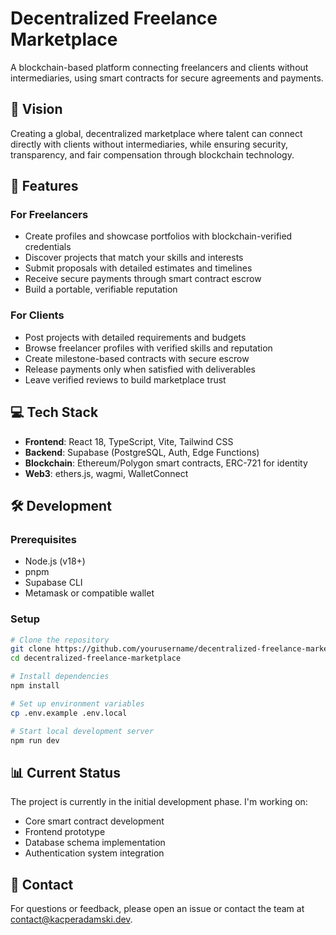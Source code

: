 # Decentralized Freelance Marketplace

A blockchain-based platform connecting freelancers and clients without intermediaries, using smart contracts for secure agreements and payments.

## 🌟 Vision

Creating a global, decentralized marketplace where talent can connect directly with clients without intermediaries, while ensuring security, transparency, and fair compensation through blockchain technology.

## 🚀 Features

### For Freelancers

- Create profiles and showcase portfolios with blockchain-verified credentials
- Discover projects that match your skills and interests
- Submit proposals with detailed estimates and timelines
- Receive secure payments through smart contract escrow
- Build a portable, verifiable reputation

### For Clients

- Post projects with detailed requirements and budgets
- Browse freelancer profiles with verified skills and reputation
- Create milestone-based contracts with secure escrow
- Release payments only when satisfied with deliverables
- Leave verified reviews to build marketplace trust

## 💻 Tech Stack

- **Frontend**: React 18, TypeScript, Vite, Tailwind CSS
- **Backend**: Supabase (PostgreSQL, Auth, Edge Functions)
- **Blockchain**: Ethereum/Polygon smart contracts, ERC-721 for identity
- **Web3**: ethers.js, wagmi, WalletConnect

## 🛠️ Development

### Prerequisites

- Node.js (v18+)
- pnpm
- Supabase CLI
- Metamask or compatible wallet

### Setup

```bash
# Clone the repository
git clone https://github.com/yourusername/decentralized-freelance-marketplace.git
cd decentralized-freelance-marketplace

# Install dependencies
npm install

# Set up environment variables
cp .env.example .env.local

# Start local development server
npm run dev
```

## 📊 Current Status

The project is currently in the initial development phase. I'm working on:

- Core smart contract development
- Frontend prototype
- Database schema implementation
- Authentication system integration

## 📧 Contact

For questions or feedback, please open an issue or contact the team at [contact@kacperadamski.dev](mailto:contact@kacperadamski.dev).
